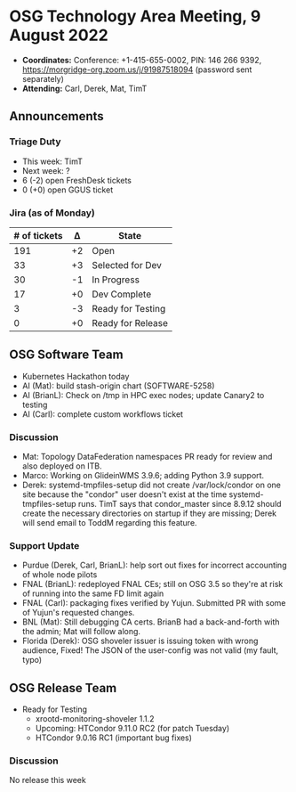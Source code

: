 # OSG Technology Area Meeting, 9 August 2022

-   **Coordinates:** Conference: +1-415-655-0002, PIN: 146 266 9392,
    <https://morgridge-org.zoom.us/j/91987518094> (password sent separately)
-   **Attending:** Carl, Derek, Mat, TimT

## Announcements

### Triage Duty

-   This week: TimT
-   Next week: ?
-   6 (-2) open FreshDesk tickets
-   0 (+0) open GGUS ticket

### Jira (as of Monday)

| # of tickets | &Delta; | State             |
|--------------|---------|-------------------|
| 191          | +2      | Open              |
| 33           | +3      | Selected for Dev  |
| 30           | -1      | In Progress       |
| 17           | +0      | Dev Complete      |
| 3            | -3      | Ready for Testing |
| 0            | +0      | Ready for Release |

## OSG Software Team

-  Kubernetes Hackathon today
-  AI (Mat): build stash-origin chart (SOFTWARE-5258)
-  AI (BrianL): Check on /tmp in HPC exec nodes; update Canary2 to testing
-  AI (Carl): complete custom workflows ticket

### Discussion

-   Mat: Topology DataFederation namespaces PR ready for review and also deployed on ITB.
-   Marco: Working on GlideinWMS 3.9.6; adding Python 3.9 support.
-   Derek: systemd-tmpfiles-setup did not create /var/lock/condor on one site because the "condor" user doesn't exist at
    the time systemd-tmpfiles-setup runs.  TimT says that condor_master since 8.9.12 should create the necessary
    directories on startup if they are missing; Derek will send email to ToddM regarding this feature.

### Support Update

-   Purdue (Derek, Carl, BrianL): help sort out fixes for incorrect accounting of whole node pilots
-   FNAL (BrianL): redeployed FNAL CEs; still on OSG 3.5 so they're at risk of running into the same FD limit again
-   FNAL (Carl): packaging fixes verified by Yujun.
    Submitted PR with some of Yujun's requested changes.
-   BNL (Mat): Still debugging CA certs.  BrianB had a back-and-forth with the admin; Mat will follow along.
-   Florida (Derek): OSG shoveler issuer is issuing token with wrong audience, Fixed! The JSON of the user-config was not valid (my fault, typo)

## OSG Release Team

-   Ready for Testing
    -   xrootd-monitoring-shoveler 1.1.2
    -   Upcoming: HTCondor 9.11.0 RC2 (for patch Tuesday)
    -   HTCondor 9.0.16 RC1 (important bug fixes)

### Discussion

No release this week
